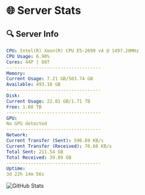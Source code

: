 # 🌐 Server Stats
## 🔍 Server Info
```yaml
CPU: Intel(R) Xeon(R) CPU E5-2699 v4 @ 1497.20MHz
CPU Usage: 6.90%
Cores: 44P | 88T
-----------------------------------
Memory:
Current Usage: 7.21 GB/503.74 GB
Available: 493.18 GB
-----------------------------------
Disk:
Current Usage: 22.81 GB/1.71 TB
Free: 1.60 TB
-----------------------------------
GPU:
No GPU detected
-----------------------------------
Network:
Current Transfer (Sent): 596.69 KB/s
Current Transfer (Received): 76.66 KB/s
Total Sent: 211.54 GB
Total Received: 39.09 GB
-----------------------------------
Uptime:
3d 22h 14m 56s
```
![GitHub Stats](https://img.shields.io/badge/Updated-2025-04-23_15:23:44-blue)